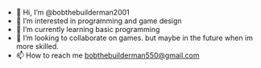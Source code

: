 - 👋 Hi, I’m @bobthebuilderman2001
- 👀 I’m interested in programming and game design
- 🌱 I’m currently learning basic programming 
- 💞️ I’m looking to collaborate on games. but maybe in the future when im more skilled.
- 📫 How to reach me bobthebuilderman550@gmail.com

<!---
bobthebuilderman2001/bobthebuilderman2001 is a ✨ special ✨ repository because its `README.md` (this file) appears on your GitHub profile.
You can click the Preview link to take a look at your changes.
--->
